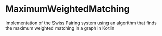 # MaximumWeightedMatching
Implementation of the Swiss Pairing system using an algorithm that finds the maximum weighted matching in a graph in Kotlin